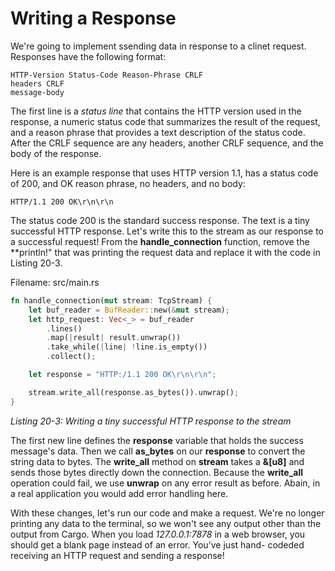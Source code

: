# Writing a Response

We're going to implement ssending data in response to a clinet request. Responses have the
following format:

```
HTTP-Version Status-Code Reason-Phrase CRLF
headers CRLF
message-body
```

The first line is a *status line* that contains the HTTP version used in the response, a numeric status
code that summarizes the result of the request, and a reason phrase that provides a text description
of the status code. After the CRLF sequence are any headers, another CRLF sequence, and the body
of the response.

Here is an example response that uses HTTP version 1.1, has a status code of 200, and OK reason
phrase, no headers, and no body:

```
HTTP/1.1 200 OK\r\n\r\n
```

The status code 200 is the standard success response. The text is a tiny successful HTTP response.
Let's write this to the stream as our response to a successful request! From the **handle_connection**
function, remove the **println!" that was printing the request data and replace it with the code in
Listing 20-3.

Filename: src/main.rs

```rust
fn handle_connection(mut stream: TcpStream) {
    let buf_reader = BufReader::new(&mut stream);
    let http_request: Vec<_> = buf_reader
        .lines()
        .map(|result| result.unwrap())
        .take_while(|line| !line.is_empty())
        .collect();

    let response = "HTTP:/1.1 200 OK\r\n\r\n";

    stream.write_all(response.as_bytes()).unwrap();
}
```
*Listing 20-3: Writing a tiny successful HTTP response to the stream*

The first new line defines the **response** variable that holds the success message's data. Then we call
**as_bytes** on our **response** to convert the string data to bytes. The **write_all** method on **stream**
takes a **&[u8]** and sends those bytes directly down the connection. Because the **write_all**
operation could fail, we use **unwrap** on any error result as before. Abain, in a real application you
would add error handling here.

With these changes, let's run our code and make a request. We're no longer printing any data to the
terminal, so we won't see any output other than the output from Cargo. When you load
*127.0.0.1:7878* in a web browser, you should get a blank page instead of an error. You've just hand-
codeded receiving an HTTP request and sending a response!

